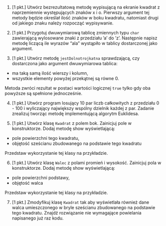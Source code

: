 1. [1 pkt.] Utwórz bezrezultatową metodę wypisującą na ekranie kwadrat z naprzemiennie występujących znaków x i o. Pierwszy argument tej metody będzie określał ilość znaków w boku kwadratu, natomiast drugi od jakiego znaku należy rozpocząć wypisywanie.

2. [1 pkt.] Przygotuj dwuwymiarową tablicę zmiennych typu `char` zawierającą wylosowane znaki z przedziału ’a’ do ’z’. Następnie napisz metodę liczącą ile wyrazów “ala” wystąpiło w tablicy dostarczonej jako argument.

3. [1 pkt.] Utwórz metodę `jestDolnotrojkatna` sprawdzającą, czy dostarczona jako argument dwuwymiarowa tablica:
* ma taką samą ilość wierszy i kolumn,
* wszystkie elementy powyżej przekątnej są równe 0.

Metoda zwróci rezultat w postaci wartości logicznej `true` tylko gdy oba powyższe są spełnione jednocześnie.

4. [1 pkt.] Utwórz program losujący 10 par liczb całkowitych z przedziału 0 - 100 i wyliczający największy wspólny dzielnik każdej z par. Zadanie zrealizuj tworząc metodę implementującą algorytm Euklidesa.

5. [1 pkt.] Utwórz klasę `Kwadrat` z polem bok. Zainicjuj pole w konstruktorze. Dodaj metodę show wyświetlającą:
* pole powierzchni tego kwadratu,
* objętość sześcianu zbudowanego na podstawie tego kwadratu

Przedstaw wykorzystanie tej klasy na przykładzie.

6. [1 pkt.] Utwórz klasę `Walec` z polami promień i wysokość. Zainicjuj pola w konstruktorze. Dodaj metodę show wyświetlającą:
* pole powierzchni podstawy,
* objętość walca

Przedstaw wykorzystanie tej klasy na przykładzie.

7. [1 pkt.] Zmodyfikuj klasę `Kwadrat` tak aby wyświetlała również dane walca umieszczonego w bryle sześcianu zbudowanego na podstawie tego kwadratu. Znajdź rozwiązanie nie wymagające powielania napisanego już raz kodu.